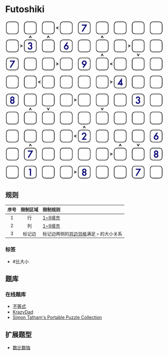# Futoshiki
<!-- START doctoc generated TOC please keep comment here to allow auto update -->
<!-- DON'T EDIT THIS SECTION, INSTEAD RE-RUN doctoc TO UPDATE -->

<!-- END doctoc generated TOC please keep comment here to allow auto update -->

![题](../../../images/sudoku/Futoshiki.png)

## 规则

| 序号  | 限制区域 | 限制规则                     |
|:---:|:----:|:-------------------------|
|  1  |  行   | [1~9填充]                  |
|  2  |  列   | [1~9填充]                  |
|  3  | 标记边  | 标记边两侧的[共边邻格]满足 `>` 的大小关系 |

### 标签

- #比大小

## 题库

### 在线题库

- [不等式](https://cn.puzzle-futoshiki.com/futoshiki-9x9-hard/)
- [KrazyDad](https://krazydad.com/play/futoshiki/?kind=9x9)
- [Simon Tatham's Portable Puzzle Collection](https://www.chiark.greenend.org.uk/~sgtatham/puzzles/js/unequal.html)

## 扩展题型

- [数比数独](数比数独.md)

[1~9填充]: ../../../rules/rules.md#1to9填充

[共边邻格]: ../../../rules/rules.md#共边邻格
